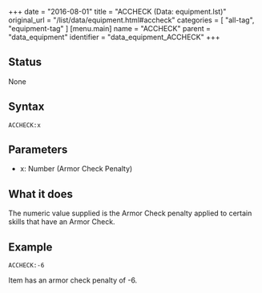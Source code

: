 +++
date = "2016-08-01"
title = "ACCHECK (Data: equipment.lst)"
original_url = "/list/data/equipment.html#accheck"
categories = [ "all-tag", "equipment-tag" ]
[menu.main]
    name = "ACCHECK"
    parent = "data_equipment"
    identifier = "data_equipment_ACCHECK"
+++

## Status

None

## Syntax

`ACCHECK:x`

## Parameters

-   x: Number (Armor Check Penalty)



What it does
------------

The numeric value supplied is the Armor Check penalty applied to certain
skills that have an Armor Check.

Example
-------

`ACCHECK:-6`

Item has an armor check penalty of -6.

